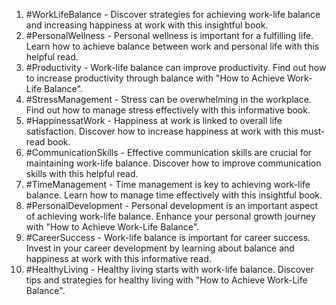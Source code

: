 1. #WorkLifeBalance - Discover strategies for achieving work-life balance and increasing happiness at work with this insightful book.
2. #PersonalWellness - Personal wellness is important for a fulfilling life. Learn how to achieve balance between work and personal life with this helpful read.
3. #Productivity - Work-life balance can improve productivity. Find out how to increase productivity through balance with "How to Achieve Work-Life Balance".
4. #StressManagement - Stress can be overwhelming in the workplace. Find out how to manage stress effectively with this informative book.
5. #HappinessatWork - Happiness at work is linked to overall life satisfaction. Discover how to increase happiness at work with this must-read book.
6. #CommunicationSkills - Effective communication skills are crucial for maintaining work-life balance. Discover how to improve communication skills with this helpful read.
7. #TimeManagement - Time management is key to achieving work-life balance. Learn how to manage time effectively with this insightful book.
8. #PersonalDevelopment - Personal development is an important aspect of achieving work-life balance. Enhance your personal growth journey with "How to Achieve Work-Life Balance".
9. #CareerSuccess - Work-life balance is important for career success. Invest in your career development by learning about balance and happiness at work with this informative read.
10. #HealthyLiving - Healthy living starts with work-life balance. Discover tips and strategies for healthy living with "How to Achieve Work-Life Balance".
